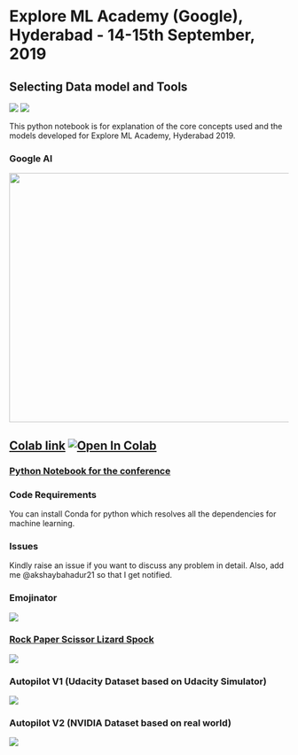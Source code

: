 # Explore ML Academy (Google), Hyderabad - 14-15th September, 2019 
## Selecting Data model and Tools
 [![](https://img.shields.io/github/license/sourcerer-io/hall-of-fame.svg?colorB=ff0000)](https://github.com/akshaybahadur21/Emojinator/blob/master/LICENSE.md)  [![](https://img.shields.io/badge/Akshay-Bahadur-brightgreen.svg?colorB=ff0000)](https://akshaybahadur.com)

This python notebook is for explanation of the core concepts used and the models developed for Explore ML Academy, Hyderabad 2019.

###  Google AI 
  <img src="https://ai.google/static/images/share.png" width="700" height="450" >
  

## [Colab link](https://colab.research.google.com/drive/1ZvxiOte-EKjNrAFC65kZ8h6umg6ucXhB) [![Open In Colab](https://colab.research.google.com/assets/colab-badge.svg)](https://colab.research.google.com/drive/1ZvxiOte-EKjNrAFC65kZ8h6umg6ucXhB)


### [Python Notebook for the conference](https://nbviewer.jupyter.org/github/akshaybahadur21/Explore-ML-Hyderabad-2019/blob/master/Explore_ML_Academy_Hyderabad_2019_.ipynb)

### Code Requirements
You can install Conda for python which resolves all the dependencies for machine learning.

### Issues
Kindly raise an issue if you want to discuss any problem in detail. Also, add me @akshaybahadur21 so that I get notified.

### Emojinator
<img src="https://github.com/akshaybahadur21/Emojinator/blob/master/emo.gif">

### [Rock Paper Scissor Lizard Spock](https://github.com/akshaybahadur21/Emojinator/tree/master/Rock_Paper_Scissor_Lizard_Spock)
<img src="https://github.com/akshaybahadur21/Emojinator/blob/master/RPS.gif">

### Autopilot V1 (Udacity Dataset based on Udacity Simulator)
<img src="https://github.com/akshaybahadur21/Autopilot/blob/master/final.gif">

### Autopilot V2 (NVIDIA Dataset based on real world)
<img src="https://github.com/akshaybahadur21/Autopilot/blob/master/v2.gif">






